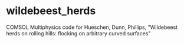 # wildebeest_herds
COMSOL Multiphysics code for Hueschen, Dunn, Phillips, "Wildebeest herds on rolling hills: flocking on arbitrary curved surfaces"
